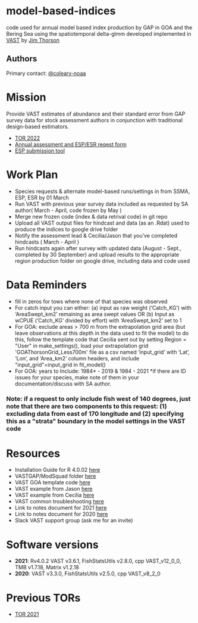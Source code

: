 # model-based-indices
code used for annual model based index production by GAP in GOA and the Bering Sea
using the spatiotemporal delta-glmm developed implemented in [VAST](https://github.com/James-Thorson-NOAA/VAST) by [Jim Thorson](https://github.com/James-Thorson-NOAA)

## Authors
Primary contact: [@coleary-noaa](https://github.com/coleary-noaa)

# Mission
Provide VAST estimates of abundance and their standard error from GAP survey data for stock assessment authors in conjunction with traditional design-based estimators.
- [TOR 2022](https://docs.google.com/document/d/1t-pIruLZ-F_iNzCysWLH8cdsM0gZpuUb/edit?usp=sharing&ouid=102897708184166605880&rtpof=true&sd=true)
- [Annual assessment and ESP/ESR reqest form](https://docs.google.com/spreadsheets/d/18gr3owj5iAq1iCDX4wpQPUC9ldLz-YTsCBIfnkHqibo/edit?usp=sharing)
- [ESP submission tool](https://apex.psmfc.org/akfin/f?p=140:LOGIN_DESKTOP:4779711459935:::::)

# Work Plan 
- Species requests & alternate model-based runs/settings in from SSMA, ESP, ESR by 01 March
- Run VAST with previous year survey data included as requested by SA author( March - April, code frozen by May )
- Merge new frozen code (index & data retrival code) in git repo
- Upload all VAST output files for hindcast and data (as an .Rdat) used to produce the indices to google drive folder
- Notify the assessment lead & Cecilia/Jason that you’ve completed hindcasts ( March - April )
- Run hindcasts again after survey with updated data (August - Sept., completed by 30 September) and upload results to the appropriate region production folder on google drive, including data and code used

# Data Reminders
- fill in zeros for tows where none of that species was observed
- For catch input you can either: (a) input as raw weight (‘Catch_KG’) with ‘AreaSwept_km2’ remaining as area swept values OR (b) Input as wCPUE (‘Catch_KG’ divided by effort)   with ‘AreaSwept_km2’ set to 1 
- For GOA: exclude areas > 700 m from the extrapolation grid area (but leave observations at this depth in the data used to fit the model) 
  to do this, follow the template code that Cecilia sent out by setting Region = "User" in make_settings(), load your extrapolation grid  'GOAThorsonGrid_Less700m' file as a     csv named ‘input_grid’ with ‘Lat’, ‘Lon’, and ‘Area_km2’ column headers, and include "input_grid"=input_grid in fit_model()
- For GOA: years to Include: 1984* - 2019 & 1984 - 2021 *if there are ID issues for your species, make note of them in your documentation/discuss with SA author.

### **Note**: if a request to only include fish west of 140 degrees, just note that there are two components to this request:  (1) excluding data from east of 170 longitude and (2) specifying this as a "strata" boundary in the model settings in the VAST code

# Resources 
- Installation Guide for R 4.0.02 [here](https://docs.google.com/document/d/1tjAjvVsYbRBYLWwVdQ-Bs7GYALiUn2xFcUgcP8mQCHw/edit?usp=sharing)
- VASTGAP/ModSquad folder [here](https://drive.google.com/drive/folders/1yxn02yF0V1PNVw0_HpqeSK_XxgOy_LAT)
- VAST GOA template code [here](https://drive.google.com/drive/folders/1eV5CfsVH7b2UzVEuTavHfRQGJnHcqgNy)
- VAST example from Jason [here](https://drive.google.com/file/d/1GupAajXozp6afnlO3a_8I6sHC0Ev0R-b/view)
- VAST example from Cecilia [here](https://drive.google.com/file/d/1eNUXhVuezqWYQx0GHoKcKuHyqTssY_BC/view)
- VAST common troubleshooting [here](https://docs.google.com/document/d/1j3Li2aacvy7d4FJxLlGDctHlDJWQgZzI5HzyMujwf8Y/edit?usp=sharing)
- Link to notes document for 2021 [here](https://docs.google.com/document/d/1fWEA8jftM7IRRwnCMtSjKqGRhM2Vzq7DgCCebPDc3ic/edit?usp=sharing)
- Link to notes document for 2020 [here](https://docs.google.com/document/d/1M6SnI6bN16kZCuFu0Crl2BqpGB8D_CZshlqvW9TFCGY/edit?usp=sharing)
- Slack VAST support group (ask me for an invite)

# Software versions
- **2021**: Rv4.0.2 VAST v3.6.1, FishStatsUtils v2.8.0, cpp VAST_v12_0_0, TMB v1.7.18, Matrix v1.2.18
- **2020**: VAST v3.3.0, FishStatsUtils v2.5.0, cpp VAST_v8_2_0

# Previous TORs
- [TOR 2021](https://docs.google.com/document/d/19gFkuNcJ_ezXzKqqOS1k5YnXyj3Tm_LyTMWGWyhy8ec/edit?usp=sharing)

